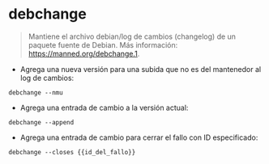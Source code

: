 # debchange

> Mantiene el archivo debian/log de cambios (changelog) de un paquete fuente de Debian.
> Más información: <https://manned.org/debchange.1>.

- Agrega una nueva versión para una subida que no es del mantenedor al log de cambios:

`debchange --nmu`

- Agrega una entrada de cambio a la versión actual:

`debchange --append`

- Agrega una entrada de cambio para cerrar el fallo con ID especificado:

`debchange --closes {{id_del_fallo}}`
